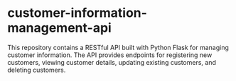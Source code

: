 # customer-information-management-api
This repository contains a RESTful API built with Python Flask for managing customer information. The API provides endpoints for registering new customers, viewing customer details, updating existing customers, and deleting customers.
